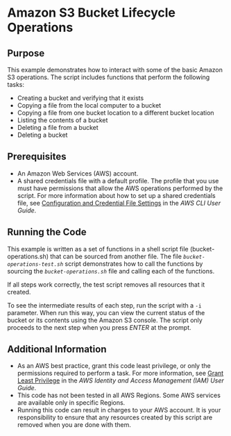 <!--
All content in this repository, unless otherwise stated, is Copyright © Amazon Web Services, Inc. or its affiliates. All rights reserved.

Except where otherwise noted, all examples in this collection are licensed under the Apache license, version 2.0 (the "License"). The full license text is provided in the LICENSE file accompanying this repository.

   This file is distributed on an "AS IS" BASIS, WITHOUT WARRANTIES OR CONDITIONS OF ANY KIND, either express or implied. See the License for the specific language governing permissions and limitations under the License.
-->

# Amazon S3 Bucket Lifecycle Operations

## Purpose

This example demonstrates how to interact with some of the basic Amazon S3 operations. The script includes functions that perform the following tasks:

 * Creating a bucket and verifying that it exists
 * Copying a file from the local computer to a bucket
 * Copying a file from one bucket location to a different bucket location
 * Listing the contents of a bucket
 * Deleting a file from a bucket
 * Deleting a bucket

## Prerequisites

 * An Amazon Web Services (AWS) account.
 * A shared credentials file with a default profile. The profile that you use must have permissions that allow the AWS operations performed by the script. For more information about how to set up a shared credentials file, see [Configuration and Credential File Settings](https://docs.aws.amazon.com/cli/latest/userguide/cli-configure-files.html) in the _AWS CLI User Guide_.

## Running the Code

This example is written as a set of functions in a shell script file (bucket-operations.sh) that can be sourced from another file. The file *`bucket-operations-test.sh`* script demonstrates how to call the functions by sourcing the *`bucket-operations.sh`* file and calling each of the functions.

If all steps work correctly, the test script removes all resources that it created.

To see the intermediate results of each step, run the script with a `-i` parameter. When run this way, you can view the current status of the bucket or its contents using the Amazon S3 console. The script only proceeds to the next step when you press *ENTER* at the prompt.

## Additional Information

* As an AWS best practice, grant this code least privilege, or only the permissions required to perform a task. For more information, see [Grant Least Privilege](https://docs.aws.amazon.com/IAM/latest/UserGuide/best-practices.html#grant-least-privilege) in the _AWS Identity and Access Management (IAM) User Guide_.
* This code has not been tested in all AWS Regions. Some AWS services are available only in specific Regions.
* Running this code can result in charges to your AWS account. It is your responsibility to ensure that any resources created by this script are removed when you are done with them.
